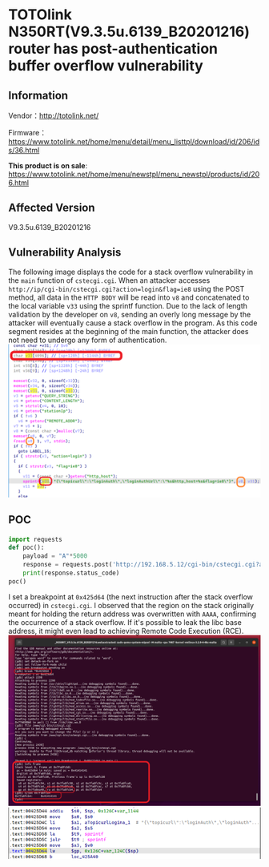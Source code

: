# TOTOlink N350RT(V9.3.5u.6139_B20201216) router has post-authentication buffer overflow vulnerability
## Information

Vendor：http://totolink.net/

Firmware：https://www.totolink.net/home/menu/detail/menu_listtpl/download/id/206/ids/36.html

**This product is on sale**: https://www.totolink.net/home/menu/newstpl/menu_newstpl/products/id/206.html
## Affected Version
V9.3.5u.6139_B20201216
## Vulnerability Analysis
The following image displays the code for a stack overflow vulnerability in the `main` function of `cstecgi.cgi`. When an attacker accesses `http://ip/cgi-bin/cstecgi.cgi?action=login&flag=ie8` using the POST method, all data in the `HTTP BODY` will be read into `v8` and concatenated to the local variable `v33` using the sprintf function. Due to the lack of length validation by the developer on `v8`, sending an overly long message by the attacker will eventually cause a stack overflow in the program. As this code segment resides at the beginning of the main function, the attacker does not need to undergo any form of authentication.
![Vulnerability](./ida.png)
## POC
```python
import requests
def poc():
    payload = "A"*5000
    response = requests.post('http://192.168.5.12/cgi-bin/cstecgi.cgi?action=login&flag=ie8', data=payload)
    print(response.status_code)
poc()
```
I set a breakpoint at `0x425d64` (the next instruction after the stack overflow occurred) in `cstecgi.cgi`. I observed that the region on the stack originally meant for holding the return address was overwritten with `AAAA`, confirming the occurrence of a stack overflow. If it's possible to leak the libc base address, it might even lead to achieving Remote Code Execution (RCE).
![gdb](gdb.png)
![breakpoint](breakpoint.png)